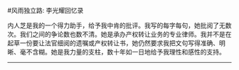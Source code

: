 #风雨独立路: 李光耀回忆录

内人芝是我的一个得力助手，给予我中肯的批评。我写的每字每句，她批阅了无数次。我们之间的争论数也数不清。她是承办产权转让业务的专业律师。我并不是在起草一份要让法官细阅的遗嘱或产权转让书，她仍然要求我把文句写得准确、明晰、毫不含糊。她是我力量的支柱，数十年如一日地给予我理性和感性的支持。

---

